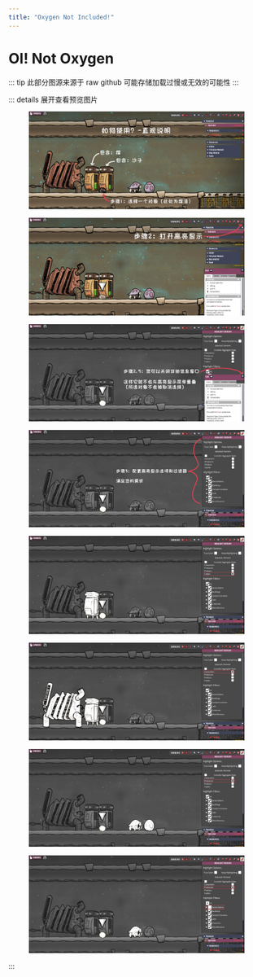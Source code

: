 ```yaml
---
title: "Oxygen Not Included!"
---
```


# OI! Not Oxygen

::: tip
此部分图源来源于 raw github 可能存储加载过慢或无效的可能性
:::

<Links
  :items="[
    {
      image: 'https://raw.githubusercontent.com/friends-xiaohuli/ONI-Mods/refs/heads/workshop/workshop/HighlightOverlay/zh_image/0.png',
      name: 'ONI-MODS',
      desc: '跳转到github查看跟多',
      link: 'https://github.com/friends-xiaohuli/ONI-Mods/tree/workshop'
    }
  ]"
/>

::: details 展开查看预览图片
<div class="img-flex-container">
  <figure>
    <img src="https://raw.githubusercontent.com/friends-xiaohuli/ONI-Mods/workshop/workshop/HighlightOverlay/zh_image/1.png" alt="图1" />
    <figcaption></figcaption>
  </figure>
  <figure>
    <img src="https://raw.githubusercontent.com/friends-xiaohuli/ONI-Mods/workshop/workshop/HighlightOverlay/zh_image/2..png" alt="图2" />
    <figcaption></figcaption>
  </figure>
  <figure>
    <img src="https://raw.githubusercontent.com/friends-xiaohuli/ONI-Mods/workshop/workshop/HighlightOverlay/zh_image/2.5.png" alt="图2.5" />
    <figcaption></figcaption>
  </figure>
  <figure>
    <img src="https://raw.githubusercontent.com/friends-xiaohuli/ONI-Mods/workshop/workshop/HighlightOverlay/zh_image/3.png" alt="图3" />
    <figcaption></figcaption>
  </figure>
  <figure>
    <img src="https://raw.githubusercontent.com/friends-xiaohuli/ONI-Mods/workshop/workshop/HighlightOverlay/zh_image/31.jpg" alt="图31" />
    <figcaption></figcaption>
  </figure>
  <figure>
    <img src="https://raw.githubusercontent.com/friends-xiaohuli/ONI-Mods/workshop/workshop/HighlightOverlay/zh_image/32.jpg" alt="图32" />
    <figcaption></figcaption>
  </figure>
  <figure>
    <img src="https://raw.githubusercontent.com/friends-xiaohuli/ONI-Mods/workshop/workshop/HighlightOverlay/zh_image/33.jpg" alt="图33" />
    <figcaption></figcaption>
  </figure>
  <figure>
    <img src="https://raw.githubusercontent.com/friends-xiaohuli/ONI-Mods/workshop/workshop/HighlightOverlay/zh_image/34.jpg" alt="图34" />
    <figcaption></figcaption>
  </figure>
</div>
:::

